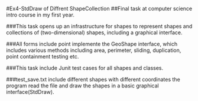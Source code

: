 #Ex4-StdDraw of Diffrent ShapeCollection
##Final task at computer science intro course in my first year.

###This task opens up an infrastructure for shapes to represent shapes and collections of (two-dimensional) shapes, including a graphical interface.

###All forms include point implemente the GeoShape interface, which includes various methods including area, perimeter, sliding, duplication, point containment testing etc.

###This task include Junit test cases for all shapes and classes.

###test_save.txt include different shapes with different coordinates the program read the file and draw the shapes in a basic graphical interface(StdDraw).
